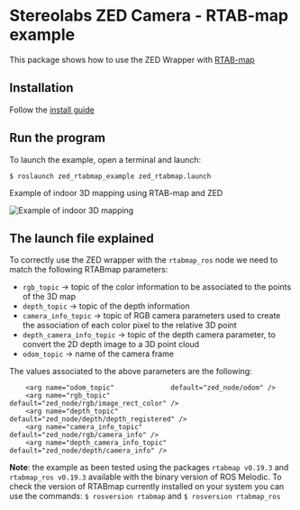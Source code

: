 # Stereolabs ZED Camera - RTAB-map example

This package shows how to use the ZED Wrapper with [RTAB-map](http://introlab.github.io/rtabmap/)

## Installation

Follow the [install guide](https://github.com/stereolabs/zed-ros-examples/blob/master/README.md#build-the-program)

## Run the program

To launch the example, open a terminal and launch:

    $ roslaunch zed_rtabmap_example zed_rtabmap.launch

Example of indoor 3D mapping using RTAB-map and ZED

![Example of indoor 3D mapping](images/rtab-map.jpg)

## The launch file explained

To correctly use the ZED wrapper with the `rtabmap_ros` node we need to match the following RTABmap parameters:

- `rgb_topic` -> topic of the color information to be associated to the points of the 3D map
- `depth_topic` -> topic of the depth information
- `camera_info_topic` -> topic of RGB camera parameters used to create the association of each color pixel to the relative 3D point
- `depth_camera_info_topic` -> topic of the depth camera parameter, to convert the 2D depth image to a 3D point cloud
- `odom_topic` -> name of the camera frame

The values associated to the above parameters are the following:

```
    <arg name="odom_topic"              default="zed_node/odom" />
    <arg name="rgb_topic"               default="zed_node/rgb/image_rect_color" />
    <arg name="depth_topic"             default="zed_node/depth/depth_registered" />
    <arg name="camera_info_topic"       default="zed_node/rgb/camera_info" />
    <arg name="depth_camera_info_topic" default="zed_node/depth/camera_info" />
```

**Note**: the example as been tested using the packages `rtabmap v0.19.3` and `rtabmap_ros v0.19.3` available with the binary version of ROS Melodic. 
To check the version of RTABmap currently installed on your system you can use the commands:
`$ rosversion rtabmap`
and
`$ rosversion rtabmap_ros`



